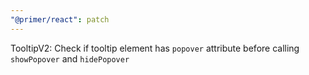 ```yaml
---
"@primer/react": patch
---
```


TooltipV2: Check if tooltip element has `popover` attribute before calling `showPopover` and `hidePopover`
